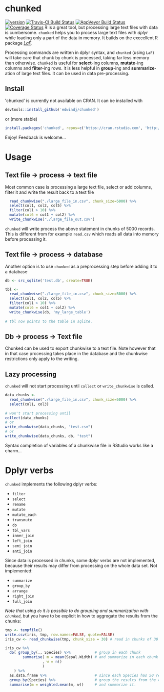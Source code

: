 # chunked

[![version](http://www.r-pkg.org/badges/version/chunked)](http://www.r-pkg.org/pkg/chunked)
[![Travis-CI Build Status](https://travis-ci.org/edwindj/chunked.svg?branch=master)](https://travis-ci.org/edwindj/chunked)
[![AppVeyor Build Status](https://ci.appveyor.com/api/projects/status/github/edwindj/chunked?branch=master)](https://ci.appveyor.com/project/edwindj/chunked)
[![Coverage Status](https://coveralls.io/repos/edwindj/chunked/badge.svg?branch=master&service=github)](https://coveralls.io/github/edwindj/chunked?branch=master)
R is a great tool, but processing large text files with data is cumbersome.
`chunked` helps you to process large text files with _dplyr_ while loading only a part of the data in memory.
It builds on the execellent R package [_LaF_](https://github.com/djvanderlaan/LaF).

Processing commands are written in dplyr syntax, and `chunked` (using `LaF`) will take care that chunk by chunk is
processed, taking far less memory than otherwise. `chunked` is useful for __select__-ing columns, __mutate__-ing columns
and __filter__-ing rows. It is less helpful in __group__-ing and __summarize__-ation of large text files. It can be used in
data pre-processing.

## Install

'chunked' is currently not available on CRAN. It can be installed with

```r
devtools::install_github('edwindj/chunked')
```
or (more stable) 
```r
install.packages('chunked', repos=c('https://cran.rstudio.com', 'http://edwindj.github.io/drat'))
```


Enjoy! Feedback is welcome...

# Usage

## Text file -> process -> text file

Most common case is processing a large text file, select or add columns, filter it and 
write the result back to a text file
```r
  read_chunkwise("./large_file_in.csv", chunk_size=5000) %>% 
  select(col1, col2, col5) %>%
  filter(col1 > 10) %>% 
  mutate(col6 = col1 + col2) %>% 
  write_chunkwise("./large_file_out.csv")
```

`chunked` will write process the above statement in chunks of 5000 records. This is different from for example `read.csv` which reads all data into memory before processing it.

## Text file -> process -> database

Another option is to use `chunked` as a preprocessing step before adding it to a database
```r
db <- src_sqlite('test.db', create=TRUE)

tbl <- 
  read_chunkwise("./large_file_in.csv", chunk_size=5000) %>% 
  select(col1, col2, col5) %>%
  filter(col1 > 10) %>% 
  mutate(col6 = col1 + col2) %>% 
  write_chunkwise(db, 'my_large_table')
  
# tbl now points to the table in sqlite.
```

##  Db -> process -> Text file
Chunked can be used to export chunkwise to a text file. Note however that in that case processing 
takes place in the database and the chunkwise restrictions only apply to the writing.

## Lazy processing

`chunked` will not start processing until `collect` or `write_chunkwise` is called.
```r
data_chunks <- 
  read_chunkwise("./large_file_in.csv", chunk_size=5000) %>% 
  select(col1, col3)
  
# won't start processing until
collect(data_chunks)
# or
write_chunkwise(data_chunks, "test.csv")
# or
write_chunkwise(data_chunks, db, "test")
```
Syntax completion of variables of a chunkwise file in RStudio works like a charm...

# Dplyr verbs

`chunked` implements the following dplyr verbs:

- `filter`
- `select`
- `rename`
- `mutate`
- `mutate_each`
- `transmute`
- `do`
- `tbl_vars`
- `inner_join`
- `left_join`
- `semi_join`
- `anti_join`

Since data is processed in chunks, some dplyr verbs are not implemented, because their results may differ from
processing on the whole data set.
Not implemented:

- `summarize`
- `group_by`
- `arrange`
- `right_join`
- `full_join`

_Note that using `do` it is possible to do grouping and summarization with `chunked`_, but you have 
to be explicit in how to aggregate the results from the chunks:

```R
tmp <- tempfile()
write.csv(iris, tmp, row.names=FALSE, quote=FALSE)
iris_cw <- read_chunkwise(tmp, chunk_size = 30) # read in chunks of 30 rows for this example

iris_cw %>% 
  do( group_by(., Species) %>%           # group in each chunk
        summarise( m = mean(Sepal.Width) # and summarize in each chunk
                 , w = n()
                 )
    ) %>% 
  as.data.frame %>%                      # since each Species has 50 records, results will be in multiple chunks
  group_by(Species) %>%                  # group the results from the chunk
  summarise(m = weighted.mean(m, w))     # and summarize it.
```
